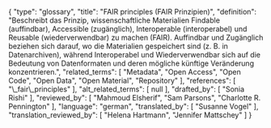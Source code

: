 {
    "type": "glossary",
    "title": "FAIR principles (FAIR Prinzipien)",
    "definition": "Beschreibt das Prinzip, wissenschaftliche Materialien Findable (auffindbar), Accessible (zugänglich), Interoperable (interoperabel) und Reusable (wiederverwendbar) zu machen (FAIR). Auffindbar und Zugänglich beziehen sich darauf, wo die Materialien gespeichert sind (z. B. in Datenarchiven), während Interoperabel und Wiederverwendbar sich auf die Bedeutung von Datenformaten und deren mögliche künftige Veränderung konzentrieren.",
    "related_terms": [
        "Metadata",
        "Open Access",
        "Open Code",
        "Open Data",
        "Open Material",
        "Repository"
    ],
    "references": [
        "\\_fair\\_principles"
    ],
    "alt_related_terms": [
        null
    ],
    "drafted_by": [
        "Sonia Rishi"
    ],
    "reviewed_by": [
        "Mahmoud Elsherif",
        "Sam Parsons",
        "Charlotte R. Pennington"
    ],
    "language": "german",
    "translated_by": [
        "Susanne Vogel"
    ],
    "translation_reviewed_by": [
        "Helena Hartmann",
        "Jennifer Mattschey"
    ]
}